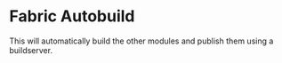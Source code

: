 # Fabric Autobuild

This will automatically build the other modules and publish them using a buildserver.
